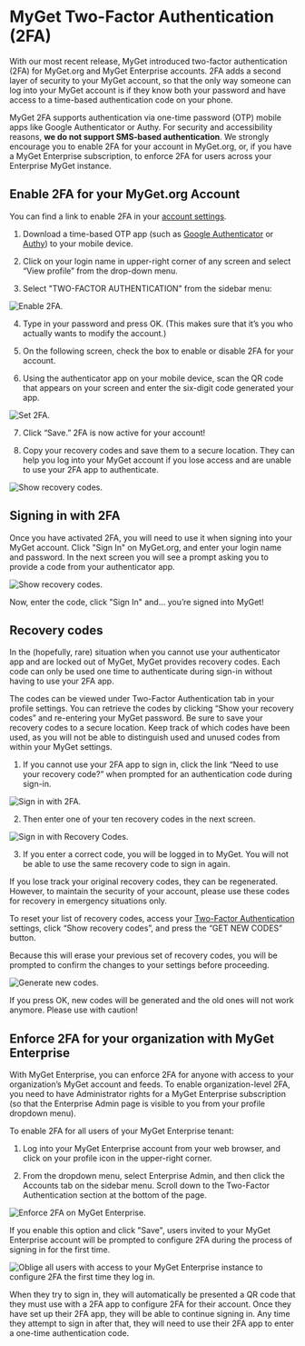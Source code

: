 # MyGet Two-Factor Authentication (2FA)

With our most recent release, MyGet introduced two-factor authentication (2FA) for MyGet.org and MyGet Enterprise accounts. 2FA adds a second layer of security to your MyGet account, so that the only way someone can log into your MyGet account is if they know both your password and have access to a time-based authentication code on your phone.

MyGet 2FA supports authentication via one-time password (OTP) mobile apps like Google Authenticator or Authy. For security and accessibility reasons, **we do not support SMS-based authentication**. We strongly encourage you to enable 2FA for your account in MyGet.org, or, if you have a MyGet Enterprise subscription, to enforce 2FA for users across your Enterprise MyGet instance.

## Enable 2FA for your MyGet.org Account

You can find a link to enable 2FA in your [account settings][1]. 

1. Download a time-based OTP app (such as <a href="https://support.google.com/accounts/answer/1066447?co=GENIE.Platform%3DAndroid&hl=en" target="_blank" rel="noopener">Google Authenticator</a> or <a href="https://authy.com/" target="_blank" rel="noopener">Authy</a>) to your mobile device.

2. Click on your login name in upper-right corner of any screen and select “View profile” from the drop-down menu.

3. Select "TWO-FACTOR AUTHENTICATION" from the sidebar menu:

![Enable 2FA.](/docs/reference/Images/2fabasic.png)

4. Type in your password and press OK. (This makes sure that it’s you who actually wants to modify the account.)

5. On the following screen, check the box to enable or disable 2FA for your account.

6. Using the authenticator app on your mobile device, scan the QR code that appears on your screen and enter the six-digit code generated your app.

![Set 2FA.](/docs/reference/Images/set2fa.png)

7. Click “Save.” 2FA is now active for your account!

8. Copy your recovery codes and save them to a secure location. They can help you log into your MyGet account if you lose access and are unable to use your 2FA app to authenticate.

![Show recovery codes.](/docs/reference/Images/recovery-codes-open.png)

## Signing in with 2FA

Once you have activated 2FA, you will need to use it when signing into your MyGet account.
Click "Sign In" on MyGet.org, and enter your login name and password. In the next screen you will see a prompt asking you to provide a code from your authenticator app.

![Show recovery codes.](/docs/reference/Images/2fa-auth-code-sign-in-full.png)

Now, enter the code, click "Sign In" and… you’re signed into MyGet!


## Recovery codes

In the (hopefully, rare) situation when you cannot use your authenticator app and are locked out of MyGet, MyGet provides recovery codes. Each code can only be used one time to authenticate during sign-in without having to use your 2FA app.

The codes can be viewed under Two-Factor Authentication tab in your profile settings. You can retrieve the codes by clicking “Show your recovery codes” and re-entering your MyGet password. Be sure to save your recovery codes to a secure location. Keep track of which codes have been used, as you will not be able to distinguish used and unused codes from within your MyGet settings.

1. If you cannot use your 2FA app to sign in, click the link “Need to use your recovery code?” when prompted for an authentication code during sign-in.

![Sign in with 2FA.](/docs/reference/Images/2fa-auth-code-sign-in.png)

2. Then enter one of your ten recovery codes in the next screen.

![Sign in with Recovery Codes.](/docs/reference/Images/userecoverycodetosignin.png)

3. If you enter a correct code, you will be logged in to MyGet. You will not be able to use the same recovery code to sign in again.

If you lose track your original recovery codes, they can be regenerated. However, to maintain the security of your account, please use these codes for recovery in emergency situations only.

To reset your list of recovery codes, access your <a href="https://www.myget.org/profile/Me#!/TwoFA" target="_blank" rel="noopener">Two-Factor Authentication</a> settings, click “Show recovery codes”, and press the “GET NEW CODES” button.

Because this will erase your previous set of recovery codes, you will be prompted to confirm the changes to your settings before proceeding.

![Generate new codes.](/docs/reference/Images/generate-new-codes.png)

If you press OK, new codes will be generated and the old ones will not work anymore. Please use with caution!

## Enforce 2FA for your organization with MyGet Enterprise

With MyGet Enterprise, you can enforce 2FA for anyone with access to your organization’s MyGet account and feeds. To enable organization-level 2FA, you need to have Administrator rights for a MyGet Enterprise subscription (so that the Enterprise Admin page is visible to you from your profile dropdown menu).

To enable 2FA for all users of your MyGet Enterprise tenant:

1. Log into your MyGet Enterprise account from your web browser, and click on your profile icon in the upper-right corner.

2. From the dropdown menu, select Enterprise Admin, and then click the Accounts tab on the sidebar menu. Scroll down to the Two-Factor Authentication section at the bottom of the page.

![Enforce 2FA on MyGet Enterprise.](/docs/reference/Images/Enterprise-Admin-Account-set-2fa-private-tenant.png)

If you enable this option and click "Save", users invited to your MyGet Enterprise account will be prompted to configure 2FA during the process of signing in for the first time.

![Oblige all users with access to your MyGet Enterprise instance to configure 2FA the first time they log in.](/docs/reference/Images/tenant-obligatory-2fa-for-account-without-2fa-set.png)

When they try to sign in, they will automatically be presented a QR code that they must use with a 2FA app to configure 2FA for their account. Once they have set up their 2FA app, they will be able to continue signing in. Any time they attempt to sign in after that, they will need to use their 2FA app to enter a one-time authentication code.

[1]: https://www.myget.org/profile/Me#!/TwoFA

